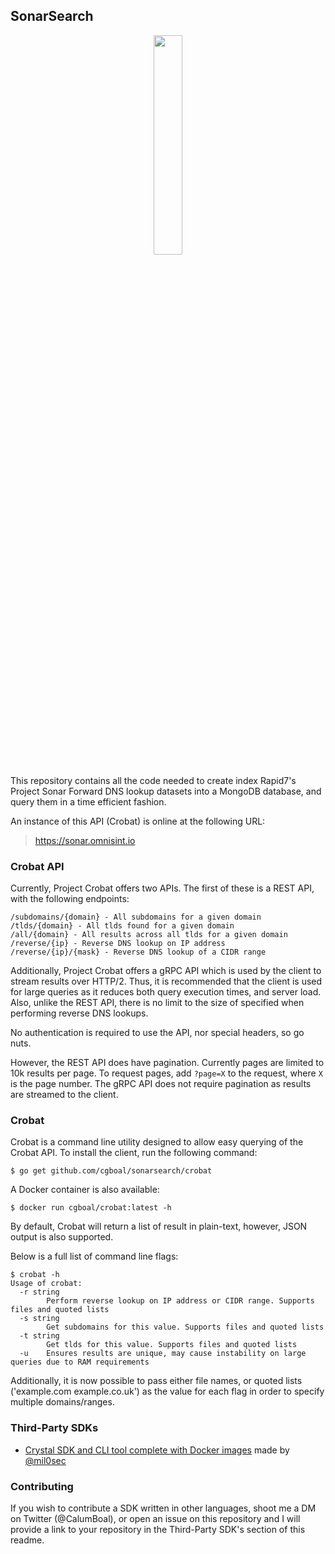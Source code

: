 ## SonarSearch
<p align="center">
  <img width="30%" height="30%" src="https://sonar.omnisint.io/img/crobat.png">
</p>
This repository contains all the code needed to create index Rapid7's Project Sonar Forward DNS lookup datasets into a MongoDB database, and query them in a time efficient fashion. 

An instance of this API (Crobat) is online at the following URL: 

> https://sonar.omnisint.io

### Crobat API

Currently, Project Crobat offers two APIs. The first of these is a REST API, with the following endpoints: 

``` normal
/subdomains/{domain} - All subdomains for a given domain
/tlds/{domain} - All tlds found for a given domain
/all/{domain} - All results across all tlds for a given domain
/reverse/{ip} - Reverse DNS lookup on IP address
/reverse/{ip}/{mask} - Reverse DNS lookup of a CIDR range
```

Additionally, Project Crobat offers a gRPC API which is used by the client to stream results over HTTP/2. Thus, it is recommended that the client is used for large queries as it reduces both query execution times, and server load. Also, unlike the REST API, there is no limit to the size of specified when performing reverse DNS lookups. 

No authentication is required to use the API, nor special headers, so go nuts. 

However, the REST API does have pagination. Currently pages are limited to 10k results per page. To request pages, add `?page=X` to the request, where `X` is the page number. The gRPC API does not require pagination as results are streamed to the client. 

### Crobat
Crobat is a command line utility designed to allow easy querying of the Crobat API. To install the client, run the following command: 
``` normal
$ go get github.com/cgboal/sonarsearch/crobat
```

A Docker container is also available: 
```normal
$ docker run cgboal/crobat:latest -h 
```

By default, Crobat will return a list of result in plain-text, however, JSON output is also supported. 

Below is a full list of command line flags:
``` normal
$ crobat -h                                                                                                                                                                      
Usage of crobat:
  -r string
    	Perform reverse lookup on IP address or CIDR range. Supports files and quoted lists
  -s string
    	Get subdomains for this value. Supports files and quoted lists
  -t string
    	Get tlds for this value. Supports files and quoted lists
  -u	Ensures results are unique, may cause instability on large queries due to RAM requirements
```

Additionally, it is now possible to pass either file names, or quoted lists ('example.com example.co.uk') as the value for each flag in order to specify multiple domains/ranges.


### Third-Party SDKs

* [Crystal SDK and CLI tool complete with Docker images](https://github.com/PercussiveElbow/crobat-sdk-crystal) made by [@mil0sec](https://twitter.com/mil0sec)

### Contributing 
If you wish to contribute a SDK written in other languages, shoot me a DM on Twitter (@CalumBoal), or open an issue on this repository and I will provide a link to your repository in the Third-Party SDK's section of this readme. 
